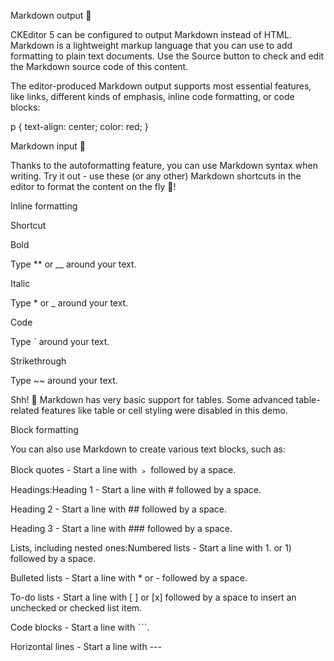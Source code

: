 Markdown output 🛫

CKEditor 5 can be configured to output Markdown instead of HTML. Markdown is a lightweight markup language that you can use to add formatting to plain text documents. Use the Source button to check and edit the Markdown source code of this content.

The editor-produced Markdown output supports most essential features, like links, different kinds of emphasis, inline code formatting, or code blocks:

p {
    text-align: center;
    color: red;
}

Markdown input 🛬

Thanks to the autoformatting feature, you can use Markdown syntax when writing. Try it out - use these (or any other) Markdown shortcuts in the editor to format the content on the fly 🚀!

Inline formatting

Shortcut

Bold

Type ** or __ around your text.

Italic

Type * or _ around your text.

Code

Type ˋ around your text.

Strikethrough

Type ~~ around your text.

Shh! 🤫 Markdown has very basic support for tables. Some advanced table-related features like table or cell styling were disabled in this demo.

Block formatting

You can also use Markdown to create various text blocks, such as:

Block quotes - Start a line with ﹥ followed by a space.

Headings:Heading 1 - Start a line with # followed by a space.

Heading 2 - Start a line with ## followed by a space.

Heading 3 - Start a line with ### followed by a space.

Lists, including nested ones:Numbered lists - Start a line with 1. or 1) followed by a space.

Bulleted lists - Start a line with * or - followed by a space.

To-do lists - Start a line with [ ] or [x] followed by a space to insert an unchecked or checked list item.

Code blocks - Start a line with ˋˋˋ.

Horizontal lines - Start a line with ---
